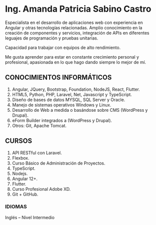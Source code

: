 # Ing. Amanda Patricia Sabino Castro 
						               

Especialista en el desarrollo de aplicaciones web con experiencia en Angular y otras tecnologías relacionadas. Amplio conocimiento en la creación de componentes y servicios, integración de APIs en diferentes leguajes de programación y pruebas unitarias.

Capacidad para trabajar con equipos de alto rendimiento.

Me gusta aprender para estar en constante crecimiento personal y profesional, apasionada en lo que hago dando siempre lo mejor de mí.

## CONOCIMIENTOS INFORMÁTICOS

1.	Angular, JQuery, Bootstrap, Foundation, NodeJS, React, Flutter.
2.	HTML5, Python, PHP, Laravel, Net, Javascript y TypeScript.
3.	Diseño de bases de datos MYSQL, SQL Server y Oracle.
4.	Manejo de sistemas operativos Windows y Linux.
5.	Desarrollo de Web a medida o basándose sobre CMS (WordPress y Drupal).
6.	eForm Builder integrados a (WordPress y Drupal).
7.	Otros: Git, Apache Tomcat.


## CURSOS

1. API RESTful con Laravel.
2. Flexbox.
3. Curso Básico de Administración de Proyectos.
4. TypeScript.
5. Nodejs.
6. Angular 12+.
7. Flutter.
8. Curso Profesional Adobe XD.
9. Git + GitHub.

### IDIOMAS

Inglés – Nivel Intermedio
